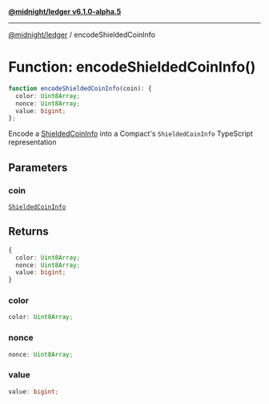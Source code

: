 [**@midnight/ledger v6.1.0-alpha.5**](../README.md)

***

[@midnight/ledger](../globals.md) / encodeShieldedCoinInfo

# Function: encodeShieldedCoinInfo()

```ts
function encodeShieldedCoinInfo(coin): {
  color: Uint8Array;
  nonce: Uint8Array;
  value: bigint;
};
```

Encode a [ShieldedCoinInfo](../type-aliases/ShieldedCoinInfo.md) into a Compact's `ShieldedCoinInfo` TypeScript
representation

## Parameters

### coin

[`ShieldedCoinInfo`](../type-aliases/ShieldedCoinInfo.md)

## Returns

```ts
{
  color: Uint8Array;
  nonce: Uint8Array;
  value: bigint;
}
```

### color

```ts
color: Uint8Array;
```

### nonce

```ts
nonce: Uint8Array;
```

### value

```ts
value: bigint;
```
